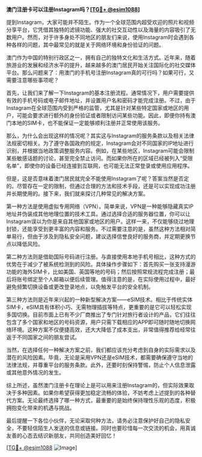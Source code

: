 **澳门注册卡可以注册Instagram吗？[[TG💪+ @esim1088](https://t.me/s/esim1088)]**

提到Instagram，大家可能并不陌生。作为一个全球范围内超受欢迎的照片和视频分享平台，它凭借其独特的滤镜功能、强大的社交互动性以及海量的内容吸引了无数用户。然而，对于许多身处不同地区的朋友们来说，使用Instagram时会遇到各种各样的问题，其中最常见的就是关于网络环境和身份验证的问题。

澳门作为中国的特别行政区之一，拥有自己的独特文化和生活方式。近年来，随着旅游业的发展和经济水平的提升，越来越多的澳门居民开始关注国际化的社交媒体平台。那么问题来了：用澳门的手机号注册Instagram真的可行吗？如果可行，又需要注意哪些事项呢？

首先，让我们来了解一下Instagram的基本注册流程。通常情况下，用户需要提供有效的手机号码或电子邮件地址，并设置用户名和密码才能完成注册。不过，由于Instagram在全球范围内受到严格的监管，尤其是针对某些特定国家或地区的用户，可能会要求进行额外的身份验证或者限制访问某些功能。因此，即便你持有澳门本地的SIM卡，也不能保证一定能够顺利注册并正常使用该服务。

那么，为什么会出现这样的情况呢？其实这与Instagram的服务条款以及相关法律法规密切相关。为了遵守各国政府的规定，Instagram会对不同国家的IP地址进行识别，并根据当地政策调整服务内容。例如，在某些地区，Instagram可能会限制某些敏感话题的讨论，甚至完全禁止访问。而如果你所在的区域已经被列入“受限名单”，即使你的设备已经连接到互联网，也可能无法正常登录或使用应用程序。

但是，这是否意味着澳门居民就完全不能使用Instagram了呢？答案当然是否定的。尽管存在一定的限制，但通过合理的方法和技术手段，还是可以实现成功注册并长期使用的。接下来，我们就来探讨几种常见的解决方案。

第一种方法是使用虚拟专用网络（VPN）。简单来说，VPN是一种能够隐藏真实IP地址并伪装成其他地理位置的技术工具。通过选择合适的服务器位置，你可以让Instagram误以为你是来自其他国家或地区的用户。这样一来，不仅能够绕过地理封锁，还能享受到更丰富的内容和服务。不过需要注意的是，虽然这种方法相对简单易行，但由于涉及到隐私安全问题，建议选择信誉良好的服务商，并定期更换节点以降低风险。

第二种方法则是借助国际号码进行注册。与直接使用本地手机号相比，这种方式的优势在于减少了被系统检测到的风险。具体操作步骤如下：首先购买一张支持漫游功能的海外SIM卡，比如美国、英国等地的号码；然后按照常规流程完成注册；最后将账号绑定至个人邮箱以便后续管理。值得注意的是，在实际使用过程中，最好避免频繁切换设备或更改登录地点，以免触发平台的安全机制。

第三种方法则是近年来兴起的一种新型解决方案——eSIM技术。相比于传统实体SIM卡，eSIM具有体积小巧、无需物理插拔等特点，更重要的是它可以轻松实现多国切换。目前市面上已有不少厂商推出了专门针对旅行者设计的产品，它们往往包含了多个国家和地区的号码资源，用户只需下载相应的APP即可随时随地切换网络环境。这种方案不仅便捷高效，还大大降低了成本支出，非常值得推荐给经常往返于不同国家之间的朋友尝试。

当然，在选择任何一种解决方案之前，我们都应该充分考虑到自身的实际需求以及潜在的风险因素。毕竟，无论是采用VPN还是eSIM技术，都需要确保遵守当地的法律法规，并尊重平台的服务条款。此外，还要时刻保持警惕，防止个人信息泄露或其他意外情况的发生。

综上所述，虽然澳门注册卡在理论上是可以用来注册Instagram的，但实际效果取决于多种因素。如果你希望获得更加稳定流畅的体验，不妨考虑上述提到的各种替代方案。无论最终选择了哪一种方式，最重要的是始终保持理性乐观的态度，积极拥抱变化带来的机遇与挑战。

最后提醒一下各位小伙伴，无论采取何种方法，请务必注意保护好自己的隐私安全，不要轻信陌生人发送的信息或链接。同时也要珍惜每一次交流的机会，用真诚友善的心态去结识新朋友，共同创造美好回忆！

[[TG💪+ @esim1088](https://t.me/s/esim1088) ![Image](https://i.postimg.cc/4NQfJmqS/Snipaste-2025-05-13-00-14-12.png)]